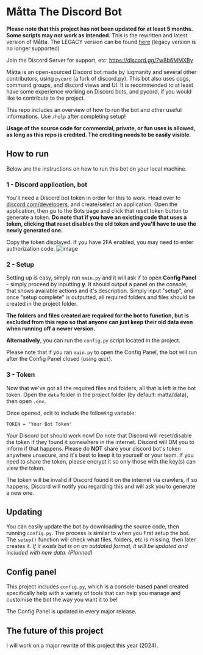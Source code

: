 # Måtta The Discord Bot

**Please note that this project has not been updated for at least 5 months. Some scripts may not work as intended**.
This is the rewritten and latest version of Måtta. The LEGACY version can be found [here](https://github.com/luqmanity/matta-legacy) (legacy version is no longer supported)

Join the Discord Server for support, etc:
https://discord.gg/7w8b6MMXBy

Måtta is an open-sourced Discord bot made by luqmanity and several
other contributors, using `pycord` (a fork of discord.py).
This bot also uses cogs, command groups, and discord views and UI.
It is recommended to at least have some experience working on
Discord bots, and pycord, if you would like to contribute to the project.

This repo includes an overview of how to run the bot and other useful informations. Use `/help` after completing setup!

**Usage of the source code for commercial, private, or fun uses is allowed, as long as this repo is credited. The crediting needs to be easily visible.**

## How to run

Below are the instructions on how to run this bot on your local machine.

### 1 - Discord application, bot

You'll need a Discord bot token in order for this to work. Head over to [discord.com/developers](https://discord.com/developers/applications), and create/select an application.
Open the application, then go to the Bots page and click that reset token button to generate a token.
**Do note that if you have an existing code that uses a token, clicking that reset disables the old token and you'll have to use the newly generated one.**

Copy the token displayed. If you have 2FA enabled, you may need to enter authorization code.
![image](https://github.com/luqmanity/matta/assets/75654558/89826e88-a539-4a5b-a80b-ad40e689dbbd)

### 2 - Setup

Setting up is easy, simply run `main.py` and it will ask if to open **Config Panel** - simply
proceed by inputting **y**.  It should output a panel on the console, that shows available actions and
it's description. Simply input "setup", and once "setup complete" is outputted, all required folders
and files should be created in the project folder.

**The folders and files created are required for the bot to function, but is excluded from 
this repo so that anyone can just keep their old data even when running off a newer version.**

**Alternatively**, you can run the `config.py` script located in the project.

Please note that if you ran `main.py` to open the Config Panel, the bot will run after
the Config Panel closed (using `quit`).

### 3 - Token

Now that we've got all the required files and folders, all that is left is the bot token. Open the `data`
folder in the project folder (by default: matta/data), then open `.env`.

Once opened, edit to include the following variable:

```env
TOKEN = "Your Bot Token"
```

Your Discord bot should work now! Do note that Discord will reset/disable the token if they found it
somewhere in the internet. Discord will DM you to inform if that happens. Please do **NOT** share your
discord bot's token anywhere unsecure, and it's best to keep it to yourself or your team. If you need
to share the token, please encrypt it so only those with the key(s) can view the token.

The token will be invalid if Discord found it on the internet via crawlers, if so happens, Discord will notify you regarding this and will ask you to generate a new one.

## Updating

You can easily update the bot by downloading the source code, then running `config.py`. The process
is similar to when you first setup the bot. The `setup()` function will check
what files, folders, etc is missing, then later creates it. *If it exists but is on an outdated format,
it will be updated and included with new data. (Planned)*

## Config panel

This project includes `config.py`, which is a console-based panel created specifically help with
a variety of tools that can help you manage and customise the bot the way you want it to be!

The Config Panel is updated in every major release.

## The future of this project

I will work on a major rewrite of this project this year (2024). 